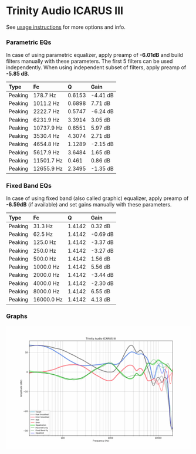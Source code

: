 # Trinity Audio ICARUS III
See [usage instructions](https://github.com/jaakkopasanen/AutoEq#usage) for more options and info.

### Parametric EQs
In case of using parametric equalizer, apply preamp of **-6.01dB** and build filters manually
with these parameters. The first 5 filters can be used independently.
When using independent subset of filters, apply preamp of **-5.85 dB**.

| Type    | Fc         |      Q | Gain     |
|:--------|:-----------|:-------|:---------|
| Peaking | 178.7 Hz   | 0.6153 | -4.41 dB |
| Peaking | 1011.2 Hz  | 0.6898 | 7.71 dB  |
| Peaking | 2222.7 Hz  | 0.5747 | -6.24 dB |
| Peaking | 6231.9 Hz  | 3.3914 | 3.05 dB  |
| Peaking | 10737.9 Hz | 0.6551 | 5.97 dB  |
| Peaking | 3530.4 Hz  | 4.3074 | 2.71 dB  |
| Peaking | 4654.8 Hz  | 1.1289 | -2.15 dB |
| Peaking | 5617.9 Hz  | 3.6484 | 1.65 dB  |
| Peaking | 11501.7 Hz | 0.461  | 0.86 dB  |
| Peaking | 12655.9 Hz | 2.3495 | -1.35 dB |

### Fixed Band EQs
In case of using fixed band (also called graphic) equalizer, apply preamp of **-6.59dB**
(if available) and set gains manually with these parameters.

| Type    | Fc         |      Q | Gain     |
|:--------|:-----------|:-------|:---------|
| Peaking | 31.3 Hz    | 1.4142 | 0.32 dB  |
| Peaking | 62.5 Hz    | 1.4142 | -0.69 dB |
| Peaking | 125.0 Hz   | 1.4142 | -3.37 dB |
| Peaking | 250.0 Hz   | 1.4142 | -3.27 dB |
| Peaking | 500.0 Hz   | 1.4142 | 1.56 dB  |
| Peaking | 1000.0 Hz  | 1.4142 | 5.56 dB  |
| Peaking | 2000.0 Hz  | 1.4142 | -3.44 dB |
| Peaking | 4000.0 Hz  | 1.4142 | -2.30 dB |
| Peaking | 8000.0 Hz  | 1.4142 | 6.55 dB  |
| Peaking | 16000.0 Hz | 1.4142 | 4.13 dB  |

### Graphs
![](./Trinity%20Audio%20ICARUS%20III.png)